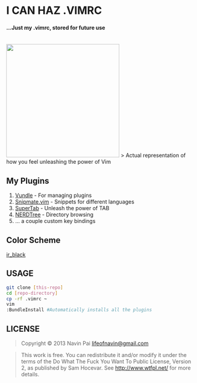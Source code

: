 I CAN HAZ .VIMRC
=========

#### ...Just my .vimrc, stored for future use
<br/>

<img height="300" src="http://ianthestorck.files.wordpress.com/2013/08/neo.jpg"/>
> Actual representation of how you feel unleashing the power of Vim


My Plugins
----
1. [Vundle] - For managing plugins
2. [Snipmate.vim] - Snippets for different languages
3. [SuperTab] - Unleash the power of TAB
4. [NERDTree] - Directory browsing
5. ... a couple custom key bindings

Color Scheme
----
[ir_black]


USAGE
----
```sh 
git clone [this-repo]
cd [repo-directory]
cp -rf .vimrc ~
vim
:BundleInstall #Automatically installs all the plugins
```


LICENSE
----
> Copyright © 2013 Navin Pai <lifeofnavin@gmail.com>

> This work is free. You can redistribute it and/or modify it under the
> terms of the Do What The Fuck You Want To Public License, Version 2,
> as published by Sam Hocevar. See http://www.wtfpl.net/ for more details.

  
  [snipmate.vim]: https://github.com/msanders/snipmate.vim
  [supertab]: https://github.com/ervandew/supertab
  [nerdtree]: https://github.com/scrooloose/nerdtree/
  [vundle]: https://github.com/gmarik/vundle
  [ir_black]: https://github.com/twerth/ir_black
